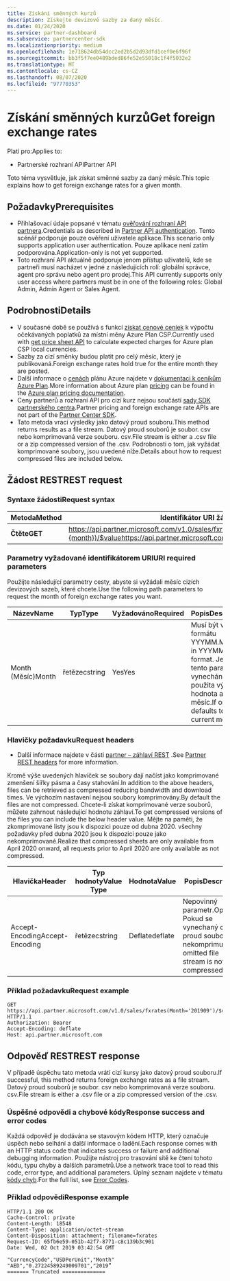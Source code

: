 ```yaml
---
title: Získání směnných kurzů
description: Získejte devizové sazby za daný měsíc.
ms.date: 01/24/2020
ms.service: partner-dashboard
ms.subservice: partnercenter-sdk
ms.localizationpriority: medium
ms.openlocfilehash: 1e718624db54dcc2ed2b5d2d93dfd1cef0e6f96f
ms.sourcegitcommit: bb3f5f7ee0489bded86fe52e55018c1f4f5032e2
ms.translationtype: MT
ms.contentlocale: cs-CZ
ms.lasthandoff: 08/07/2020
ms.locfileid: "97770353"
---
```

# <a name="get-foreign-exchange-rates"></a><span data-ttu-id="528f6-103">Získání směnných kurzů</span><span class="sxs-lookup"><span data-stu-id="528f6-103">Get foreign exchange rates</span></span>

<span data-ttu-id="528f6-104">Platí pro:</span><span class="sxs-lookup"><span data-stu-id="528f6-104">Applies to:</span></span>

- <span data-ttu-id="528f6-105">Partnerské rozhraní API</span><span class="sxs-lookup"><span data-stu-id="528f6-105">Partner API</span></span>

<span data-ttu-id="528f6-106">Toto téma vysvětluje, jak získat směnné sazby za daný měsíc.</span><span class="sxs-lookup"><span data-stu-id="528f6-106">This topic explains how to get foreign exchange rates for a given month.</span></span>

## <a name="prerequisites"></a><span data-ttu-id="528f6-107">Požadavky</span><span class="sxs-lookup"><span data-stu-id="528f6-107">Prerequisites</span></span>

- <span data-ttu-id="528f6-108">Přihlašovací údaje popsané v tématu [ověřování rozhraní API partnera](api-authentication.md).</span><span class="sxs-lookup"><span data-stu-id="528f6-108">Credentials as described in [Partner API authentication](api-authentication.md).</span></span> <span data-ttu-id="528f6-109">Tento scénář podporuje pouze ověření uživatele aplikace.</span><span class="sxs-lookup"><span data-stu-id="528f6-109">This scenario only supports application user authentication.</span></span> <span data-ttu-id="528f6-110">Pouze aplikace není zatím podporována.</span><span class="sxs-lookup"><span data-stu-id="528f6-110">Application-only is not yet supported.</span></span>
- <span data-ttu-id="528f6-111">Toto rozhraní API aktuálně podporuje jenom přístup uživatelů, kde se partneři musí nacházet v jedné z následujících rolí: globální správce, agent pro správu nebo agent pro prodej.</span><span class="sxs-lookup"><span data-stu-id="528f6-111">This API currently supports only user access where partners must be in one of the following roles: Global Admin, Admin Agent or Sales Agent.</span></span>


## <a name="details"></a><span data-ttu-id="528f6-112">Podrobnosti</span><span class="sxs-lookup"><span data-stu-id="528f6-112">Details</span></span>

- <span data-ttu-id="528f6-113">V současné době se používá s funkcí [získat cenové ceníek](get-a-price-sheet.md) k výpočtu očekávaných poplatků za místní měny Azure Plan CSP.</span><span class="sxs-lookup"><span data-stu-id="528f6-113">Currently used with [get price sheet API](get-a-price-sheet.md) to calculate expected charges for Azure plan CSP local currencies.</span></span>
- <span data-ttu-id="528f6-114">Sazby za cizí směnky budou platit pro celý měsíc, který je publikovaná.</span><span class="sxs-lookup"><span data-stu-id="528f6-114">Foreign exchange rates hold true for the entire month they are posted.</span></span>
- <span data-ttu-id="528f6-115">Další informace o [cenách](pricing.md) plánu Azure najdete v [dokumentaci k ceníkům Azure Plan](https://docs.microsoft.com/partner-center/azure-plan-price-list).</span><span class="sxs-lookup"><span data-stu-id="528f6-115">More information about Azure plan [pricing](pricing.md) can be found in the [Azure plan pricing documentation](https://docs.microsoft.com/partner-center/azure-plan-price-list).</span></span>
- <span data-ttu-id="528f6-116">Ceny partnerů a rozhraní API pro cizí kurz nejsou součástí [sady SDK partnerského centra](https://docs.microsoft.com/partner-center/develop/get-started).</span><span class="sxs-lookup"><span data-stu-id="528f6-116">Partner pricing and foreign exchange rate APIs are not part of the [Partner Center SDK](https://docs.microsoft.com/partner-center/develop/get-started).</span></span>
- <span data-ttu-id="528f6-117">Tato metoda vrací výsledky jako datový proud souboru.</span><span class="sxs-lookup"><span data-stu-id="528f6-117">This method returns results as a file stream.</span></span> <span data-ttu-id="528f6-118">Datový proud souborů je soubor. csv nebo komprimovaná verze souboru. csv.</span><span class="sxs-lookup"><span data-stu-id="528f6-118">File stream is either a .csv file or a zip compressed version of the .csv.</span></span> <span data-ttu-id="528f6-119">Podrobnosti o tom, jak vyžádat komprimované soubory, jsou uvedené níže.</span><span class="sxs-lookup"><span data-stu-id="528f6-119">Details about how to request compressed files are included below.</span></span>

## <a name="rest-request"></a><span data-ttu-id="528f6-120">Žádost REST</span><span class="sxs-lookup"><span data-stu-id="528f6-120">REST request</span></span>

### <a name="request-syntax"></a><span data-ttu-id="528f6-121">Syntaxe žádosti</span><span class="sxs-lookup"><span data-stu-id="528f6-121">Request syntax</span></span>

| <span data-ttu-id="528f6-122">Metoda</span><span class="sxs-lookup"><span data-stu-id="528f6-122">Method</span></span>   | <span data-ttu-id="528f6-123">Identifikátor URI žádosti</span><span class="sxs-lookup"><span data-stu-id="528f6-123">Request URI</span></span>                                                                                                 |
|----------|-------------------------------------------------------------------------------------------------------------|
| <span data-ttu-id="528f6-124">**Čtěte**</span><span class="sxs-lookup"><span data-stu-id="528f6-124">**GET**</span></span> | <span data-ttu-id="528f6-125"> https://api.partner.microsoft.com/v1.0/sales/fxrates(Month={month})/$value</span><span class="sxs-lookup"><span data-stu-id="528f6-125">https://api.partner.microsoft.com/v1.0/sales/fxrates(Month='{month}')/$value</span></span>                                  |

### <a name="uri-required-parameters"></a><span data-ttu-id="528f6-126">Parametry vyžadované identifikátorem URI</span><span class="sxs-lookup"><span data-stu-id="528f6-126">URI required parameters</span></span>

<span data-ttu-id="528f6-127">Použijte následující parametry cesty, abyste si vyžádali měsíc cizích devizových sazeb, které chcete.</span><span class="sxs-lookup"><span data-stu-id="528f6-127">Use the following path parameters to request the month of foreign exchange rates you want.</span></span>

| <span data-ttu-id="528f6-128">Název</span><span class="sxs-lookup"><span data-stu-id="528f6-128">Name</span></span>                   | <span data-ttu-id="528f6-129">Typ</span><span class="sxs-lookup"><span data-stu-id="528f6-129">Type</span></span>     | <span data-ttu-id="528f6-130">Vyžadováno</span><span class="sxs-lookup"><span data-stu-id="528f6-130">Required</span></span> | <span data-ttu-id="528f6-131">Popis</span><span class="sxs-lookup"><span data-stu-id="528f6-131">Description</span></span>                                                     |
|------------------------|----------|----------|-----------------------------------------------------------------|
|<span data-ttu-id="528f6-132">Month (Měsíc)</span><span class="sxs-lookup"><span data-stu-id="528f6-132">Month</span></span>                      | <span data-ttu-id="528f6-133">řetězec</span><span class="sxs-lookup"><span data-stu-id="528f6-133">string</span></span>   | <span data-ttu-id="528f6-134">Yes</span><span class="sxs-lookup"><span data-stu-id="528f6-134">Yes</span></span>       | <span data-ttu-id="528f6-135">Musí být ve formátu YYYMM.</span><span class="sxs-lookup"><span data-stu-id="528f6-135">Must be in YYYMM format.</span></span> <span data-ttu-id="528f6-136">Je-li tento parametr vynechán, bude použita výchozí hodnota aktuální měsíc.</span><span class="sxs-lookup"><span data-stu-id="528f6-136">If omitted defaults to current month.</span></span>       |

### <a name="request-headers"></a><span data-ttu-id="528f6-137">Hlavičky požadavku</span><span class="sxs-lookup"><span data-stu-id="528f6-137">Request headers</span></span>

- <span data-ttu-id="528f6-138">Další informace najdete v části [partner – záhlaví REST](headers.md) .</span><span class="sxs-lookup"><span data-stu-id="528f6-138">See [Partner REST headers](headers.md) for more information.</span></span>

<span data-ttu-id="528f6-139">Kromě výše uvedených hlaviček se soubory dají načíst jako komprimované zmenšení šířky pásma a časy stahování.</span><span class="sxs-lookup"><span data-stu-id="528f6-139">In addition to the above headers, files can be retrieved as compressed reducing bandwidth and download times.</span></span> <span data-ttu-id="528f6-140">Ve výchozím nastavení nejsou soubory komprimovány.</span><span class="sxs-lookup"><span data-stu-id="528f6-140">By default the files are not compressed.</span></span> <span data-ttu-id="528f6-141">Chcete-li získat komprimované verze souborů, můžete zahrnout následující hodnotu záhlaví.</span><span class="sxs-lookup"><span data-stu-id="528f6-141">To get compressed versions of the files you can include the below header value.</span></span> <span data-ttu-id="528f6-142">Mějte na paměti, že zkomprimované listy jsou k dispozici pouze od dubna 2020. všechny požadavky před dubna 2020 jsou k dispozici pouze jako nekomprimované.</span><span class="sxs-lookup"><span data-stu-id="528f6-142">Realize that compressed sheets are only available from April 2020 onward, all requests prior to April 2020 are only available as not compressed.</span></span>

| <span data-ttu-id="528f6-143">Hlavička</span><span class="sxs-lookup"><span data-stu-id="528f6-143">Header</span></span>                   | <span data-ttu-id="528f6-144">Typ hodnoty</span><span class="sxs-lookup"><span data-stu-id="528f6-144">Value Type</span></span>     | <span data-ttu-id="528f6-145">Hodnota</span><span class="sxs-lookup"><span data-stu-id="528f6-145">Value</span></span> | <span data-ttu-id="528f6-146">Popis</span><span class="sxs-lookup"><span data-stu-id="528f6-146">Description</span></span>                                                     |
|------------------------|----------|----------|-----------------------------------------------------------------|
|<span data-ttu-id="528f6-147">Accept-Encoding</span><span class="sxs-lookup"><span data-stu-id="528f6-147">Accept-Encoding</span></span>| <span data-ttu-id="528f6-148">řetězec</span><span class="sxs-lookup"><span data-stu-id="528f6-148">string</span></span>   | <span data-ttu-id="528f6-149">Deflate</span><span class="sxs-lookup"><span data-stu-id="528f6-149">deflate</span></span>| <span data-ttu-id="528f6-150">Nepovinný parametr.</span><span class="sxs-lookup"><span data-stu-id="528f6-150">Optional.</span></span> <span data-ttu-id="528f6-151">Pokud se vynechaný datový proud souboru nekomprimuje</span><span class="sxs-lookup"><span data-stu-id="528f6-151">If omitted file stream is not compressed.</span></span>       |

### <a name="request-example"></a><span data-ttu-id="528f6-152">Příklad požadavku</span><span class="sxs-lookup"><span data-stu-id="528f6-152">Request example</span></span>

```http
GET https://api.partner.microsoft.com/v1.0/sales/fxrates(Month='201909')/$value HTTP/1.1
Authorization: Bearer
Accept-Encoding: deflate
Host: api.partner.microsoft.com

```

## <a name="rest-response"></a><span data-ttu-id="528f6-153">Odpověď REST</span><span class="sxs-lookup"><span data-stu-id="528f6-153">REST response</span></span>

<span data-ttu-id="528f6-154">V případě úspěchu tato metoda vrátí cizí kursy jako datový proud souboru.</span><span class="sxs-lookup"><span data-stu-id="528f6-154">If successful, this method returns foreign exchange rates as a file stream.</span></span> <span data-ttu-id="528f6-155">Datový proud souborů je soubor. csv nebo komprimovaná verze souboru. csv.</span><span class="sxs-lookup"><span data-stu-id="528f6-155">File stream is either a .csv file or a zip compressed version of the .csv.</span></span>

### <a name="response-success-and-error-codes"></a><span data-ttu-id="528f6-156">Úspěšné odpovědi a chybové kódy</span><span class="sxs-lookup"><span data-stu-id="528f6-156">Response success and error codes</span></span>

<span data-ttu-id="528f6-157">Každá odpověď je dodávána se stavovým kódem HTTP, který označuje úspěch nebo selhání a další informace o ladění.</span><span class="sxs-lookup"><span data-stu-id="528f6-157">Each response comes with an HTTP status code that indicates success or failure and additional debugging information.</span></span> <span data-ttu-id="528f6-158">Použijte nástroj pro trasování sítě ke čtení tohoto kódu, typu chyby a dalších parametrů.</span><span class="sxs-lookup"><span data-stu-id="528f6-158">Use a network trace tool to read this code, error type, and additional parameters.</span></span> <span data-ttu-id="528f6-159">Úplný seznam najdete v tématu [kódy chyb](error-codes.md).</span><span class="sxs-lookup"><span data-stu-id="528f6-159">For the full list, see [Error Codes](error-codes.md).</span></span>

### <a name="response-example"></a><span data-ttu-id="528f6-160">Příklad odpovědi</span><span class="sxs-lookup"><span data-stu-id="528f6-160">Response example</span></span>

``` http
HTTP/1.1 200 OK
Cache-Control: private
Content-Length: 18548
Content-Type: application/octet-stream
Content-Disposition: attachment; filename=fxrates
Request-ID: 65fb6e59-051b-42f7-8771-c8c139b3c901
Date: Wed, 02 Oct 2019 03:42:54 GMT

"CurrencyCode","USDPerUnit","Month"
"AED","0.27224589249009701","2019”
======= Truncated ==============

```
